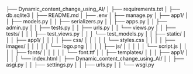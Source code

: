 ├── Dynamic_content_change_using_AI/
│   ├── requirements.txt
│   ├── db.sqlite3
│   ├── README.md
│   ├── .env
│   ├── manage.py
│   ├── app1/
│   │   ├── models.py
│   │   ├── serializers.py
│   │   ├── apps.py
│   │   ├── admin.py
│   │   ├── tests.py
│   │   ├── urls.py
│   │   └── views.py
│   │   ├── tests/
│   │   │   ├── test_views.py
│   │   │   └── test_models.py
│   │   ├── static/
│   │   │   ├── app1/
│   │   │   │   ├── css/
│   │   │   │   │   └── styles.css
│   │   │   │   ├── images/
│   │   │   │   │   └── logo.png
│   │   │   │   ├── js/
│   │   │   │   │   └── script.js
│   │   │   │   ├── fonts/
│   │   │   │   │   └── font.ttf
│   │   ├── templates/
│   │   │   ├── app1/
│   │   │   │   └── index.html
│   ├── Dynamic_content_change_using_AI/
│   │   ├── asgi.py
│   │   ├── settings.py
│   │   ├── urls.py
│   │   └── wsgi.py

